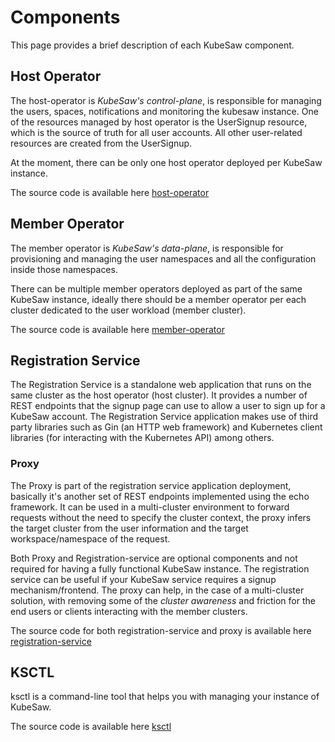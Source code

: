 # Components
This page provides a brief description of each KubeSaw component.

## Host Operator
The host-operator is _KubeSaw's control-plane_, is responsible for managing the users, spaces, notifications and monitoring the kubesaw instance.
One of the resources managed by host operator is the UserSignup resource, which is the source of truth for all user accounts. All other user-related resources are created from the UserSignup.

At the moment, there can be only one host operator deployed per KubeSaw instance.

The source code is available here [host-operator](https://github.com/codeready-toolchain/host-operator)

## Member Operator
The member operator is _KubeSaw's data-plane_, is responsible for provisioning and managing the user namespaces and all the configuration inside those namespaces.

There can be multiple member operators deployed as part of the same KubeSaw instance, ideally there should be a member operator per each cluster dedicated to the user workload (member cluster).

The source code is available here [member-operator](https://github.com/codeready-toolchain/member-operator)

## Registration Service
The Registration Service is a standalone web application that runs on the same cluster as the host operator
(host cluster).
It provides a number of REST endpoints that the signup page can use to allow a user to sign up for a KubeSaw account. 
The Registration Service application makes use of third party libraries such as Gin (an HTTP web framework)
and Kubernetes client libraries (for interacting with the Kubernetes API) among others.

### Proxy
The Proxy is part of the registration service application deployment,
basically it's another set of REST endpoints implemented using the echo framework.
It can be used in a multi-cluster environment to forward requests without the need to specify the cluster context,
the proxy infers the target cluster from the user information and the target workspace/namespace of the request.

Both Proxy and Registration-service are optional components and not required for having a fully functional KubeSaw instance.
The registration service can be useful if your KubeSaw service requires a signup mechanism/frontend.
The proxy can help, in the case of a multi-cluster solution, with removing some of the _cluster awareness_ and friction for the end users or clients interacting with the member clusters.

The source code for both registration-service and proxy is available here [registration-service](https://github.com/codeready-toolchain/registration-service)

## KSCTL
ksctl is a command-line tool that helps you with managing your instance of KubeSaw.

The source code is available here [ksctl](https://github.com/kubesaw/ksctl)
